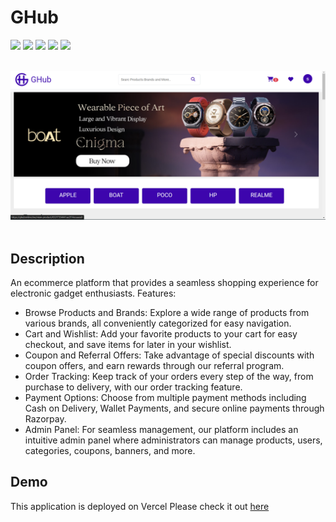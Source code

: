 
# GHub
<p>
    <img src="https://img.shields.io/badge/Node%20JS-black?logo=nodedotjs"/>
<img src="https://img.shields.io/badge/Javascript-black?logo=javascript"/>
<img src="https://img.shields.io/badge/express-black?logo=express"/>
<img src="https://img.shields.io/badge/MongoDB-black?logo=mongodb"/>
<img src="https://img.shields.io/badge/Razorpay-black?logo=razorpay"/>

</p>
<br>
<img src="screenshorts/Screenshot (144).png"/>
<br> <br>

## Description

An ecommerce platform that provides a seamless shopping experience for electronic gadget enthusiasts.
Features:
- Browse Products and Brands: Explore a wide range of products from various brands, all conveniently categorized for easy navigation.
- Cart and Wishlist: Add your favorite products to your cart for easy checkout, and save items for later in your wishlist.
- Coupon and Referral Offers: Take advantage of special discounts with coupon offers, and earn rewards through our referral program.
- Order Tracking: Keep track of your orders every step of the way, from purchase to delivery, with our order tracking feature.
- Payment Options: Choose from multiple payment methods including Cash on Delivery, Wallet Payments, and secure online payments through Razorpay.
- Admin Panel: For seamless management, our platform includes an intuitive admin panel where administrators can manage products, users, categories, coupons, banners, and more.

## Demo
This application is deployed on Vercel Please check it out [here](https://ghub-c6o3.onrender.com/) 


